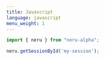 ```yaml
---
title: Javascript
language: javascript
menu_weight: 1
---
```


```javascript
import { neru } from "neru-alpha";

neru.getSessionById('my-session');
```
